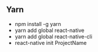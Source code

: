 ## Yarn

- npm install -g yarn
- yarn add global react-native
- yarn add global react-native-cli
- react-native init ProjectName
